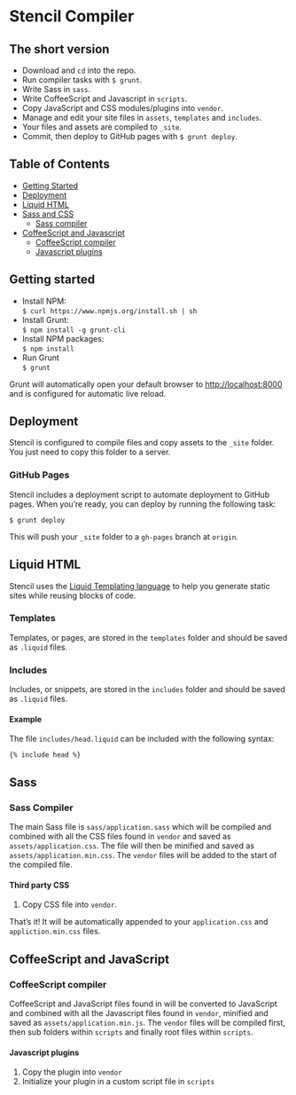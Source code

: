 # Stencil Compiler

## The short version
+ Download and `cd` into the repo.
+ Run compiler tasks with `$ grunt`.
+ Write Sass in `sass`.
+ Write CoffeeScript and Javascript in `scripts`.
+ Copy JavaScript and CSS modules/plugins into `vendor`.
+ Manage and edit your site files in `assets`, `templates` and `includes`.
+ Your files and assets are compiled to `_site`.
+ Commit, then deploy to GitHub pages with `$ grunt deploy`.

## Table of Contents

+ [Getting Started](#getting-started)
+ [Deployment](#deployment)
+ [Liquid HTML](#liquid-html)
+ [Sass and CSS](#sass-and-css)
	+ [Sass compiler](#sass-compiler)
+ [CoffeeScript and Javascript](#coffeescript-and-javascript)
	+ [CoffeeScript compiler](#coffeescript-compiler)
	+ [Javascript plugins](#javascript-plugins)

## Getting started
+ Install NPM:  
`$ curl https://www.npmjs.org/install.sh | sh `
+ Install Grunt:  
`$ npm install -g grunt-cli`
+ Install NPM packages:  
`$ npm install`
+ Run Grunt  
`$ grunt`

Grunt will automatically open your default browser to [http://localhost:8000](http://localhost:8000) and is configured for automatic live reload.

## Deployment

Stencil is configured to compile files and copy assets to the `_site` folder. You just need to copy this folder to a server.

### GitHub Pages

Stencil includes a deployment script to automate deployment to GitHub pages. When you’re ready, you can deploy by running the following task:

```
$ grunt deploy
```

This will push your `_site` folder to a `gh-pages` branch at `origin`.

## Liquid HTML

Stencil uses the [Liquid Templating language](http://liquidmarkup.org/) to help you generate static sites while reusing blocks of code. 

### Templates

Templates, or pages, are stored in the `templates` folder and should be saved as `.liquid` files.

### Includes

Includes, or snippets, are stored in the `includes` folder and should be saved as `.liquid` files.

#### Example

The file `includes/head.liquid` can be included with the following syntax:

```liquid
{% include head %}
```

## Sass

### Sass Compiler

The main Sass file is `sass/application.sass` which will be compiled and combined with all the CSS files found in `vendor` and saved as `assets/application.css`. The file will then be minified and saved as `assets/application.min.css`. The `vendor` files will be added to the start of the compiled file.

####  Third party CSS

1. Copy CSS file into `vendor`.

That’s it! It will be automatically appended to your `application.css` and `appliction.min.css` files.

## CoffeeScript and JavaScript

### CoffeeScript compiler

CoffeeScript and JavaScript files found in will be converted to JavaScript and combined with all the Javascript files found in `vendor`, minified and saved as `assets/application.min.js`. The `vendor` files will be compiled first, then sub folders within `scripts` and finally root files within `scripts`.

####  Javascript plugins

1. Copy the plugin into `vendor`
2. Initialize your plugin in a custom script file in `scripts`
